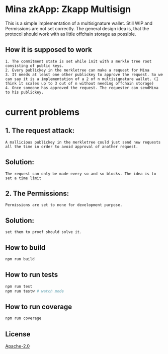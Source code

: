 # Mina zkApp: Zkapp Multisign

This is a simple implementation of a multisignature wallet. Still WIP and Permissions are not set correctly.
The general design idea is, that the protocol should work with as little offchain storage as possible.

## How it is supposed to work

```
1. The commitment state is set while init with a merkle tree root consisting of public keys.
2. Every publickey in the merkletree can make a request for Mina
3. It needs at least one other publickey to approve the request. So we can say it is a implementation of a 2 of n multisignature wallet. (I think it scales up to 3 out of n without needing offchain storage)
4. Once someone has approved the request. The requester can sendMina to his publickey.
```

# current problems

## 1. The request attack:

```
A mallicious publickey in the merkletree could just send new requests all the time in order to avoid approval of another request.
```

## Solution:

```
The request can only be made every so and so blocks. The idea is to set a time limit
```

## 2. The Permissions:

```
Permissions are set to none for development purpose.
```

## Solution:

```
set them to proof should solve it.
```
## How to build

```sh
npm run build
```

## How to run tests

```sh
npm run test
npm run testw # watch mode
```

## How to run coverage

```sh
npm run coverage
```

## License

[Apache-2.0](LICENSE)
